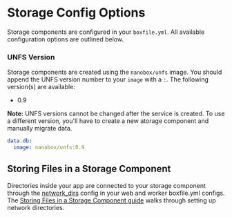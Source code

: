 # Storage Config Options

Storage components are configured in your `boxfile.yml`. All available configuration options are outlined below.

### UNFS Version
Storage components are created using the `nanobox/unfs` image. You should append the UNFS version number to your `image` with a `:`. The following version(s) are available:

- 0.9

**Note:** UNFS versions cannot be changed after the service is created. To use a different version, you'll have to create a new atorage component and manually migrate data.

```yaml
data.db:
  image: nanobox/unfs:0.9
```

## Storing Files in a Storage Component
Directories inside your app are connected to your storage component through the [network_dirs](https://docs.nanobox.io/boxfile/web/#network-directories) config in your web and worker boxfile.yml configs. The [Storing Files in a Storage Component guide](/storage/storing-files) walks through setting up network directories.
